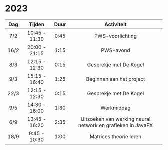 # 2023

| Dag  |    Tijden     | Duur |                         Activiteit                          |
|:----:|:-------------:|:----:|:-----------------------------------------------------------:|
| 7/2  | 10:45 - 11:30 | 0:45 |                      PWS-voorlichting                       |
| 16/2 | 20:00 - 21:15 | 1:15 |                          PWS-avond                          |
| 8/3  | 12:15 - 12:30 | 0:15 |                   Gesprekje met De Kogel                    |
| 9/3  | 15:15 - 16:40 | 1:25 |                  Beginnen aan het project                   |
| 22/3 | 12:15 - 12:30 | 0:15 |                   Gesprekje met De Kogel                    |
| 9/5  | 14:30 - 16:00 | 1:30 |                         Werkmiddag                          |
| 6/9  | 13:45 - 16:20 | 2:35 | Uitzoeken van werking neural network en grafieken in JavaFX |
|18/9|9:45 - 10:30|1:00|Matrices theorie leren|